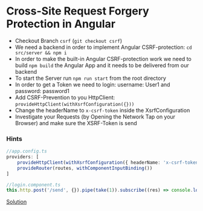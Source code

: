 # Cross-Site Request Forgery Protection in Angular

- Checkout Branch `csrf` (`git checkout csrf`)
- We need a backend in order to implement Angular CSRF-protection: `cd src/server && npm i`
- In order to make the built-in Angular CSRF-protection work we need to build `npm build` the Angular App and it needs to be delivered from our backend
- To start the Server run `npm run start` from the root directory
- In order to get a Token we need to login: username: User1 and password: password1
- Add CSRF-Prevention to you HttpClient: `provideHttpClient(withXsrfConfiguration({}))`
- Change the headerName to `x-csrf-token` inside the XsrfConfiguration
- Investigate your Requests (by Opening the Network Tap on your Browser) and make sure the XSRF-Token is send

### Hints
```typescript
//app.config.ts
providers: [
    provideHttpClient(withXsrfConfiguration({ headerName: 'x-csrf-token' })),
    provideRouter(routes, withComponentInputBinding())
]

//login.component.ts
this.http.post('/send', {}).pipe(take(1)).subscribe((res) => console.log(res));
```

[Solution](https://github.com/martinakraus/angular-security/tree/csrf-solution)
